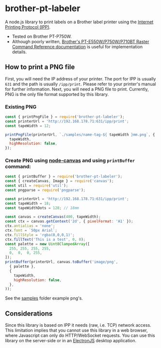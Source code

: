 # brother-pt-labeler

A node.js library to print labels on a Brother label printer using the [Internet Printing Protocol (IPP)](https://en.wikipedia.org/wiki/Internet_Printing_Protocol).

 - Tested on Brother PT-P750W.
 - Although poorly written, [Brother's PT-E550W/P750W/P710BT Raster Command Reference documentation](https://download.brother.com/welcome/docp100064/cv_pte550wp750wp710bt_eng_raster_101.pdf) is useful for implementation details.

## How to print a PNG file
First, you will need the IP address of your printer. The port for IPP is usually `631` and the path is usually `/ipp/print`. Please refer to your printer's manual for further information. Next, you will need a PNG file to print. Currently, PNG is the only file format supported by this library.


### Existing PNG
```javascript
const { printPngFile } = require('brother-pt-labeler');
const printerUrl = 'http://192.168.178.71:631/ipp/print';
const tapeWidth = 12;

printPngFile(printerUrl, `./samples/name-tag-${ tapeWidth }mm.png`, { 
  tapeWidth,
  highResolution: false,  
});
```

### Create PNG using [node-canvas](https://www.npmjs.com/package/canvas) and using `printBuffer` command:
```javascript
const { printBuffer } = require('brother-pt-labeler');
const { createCanvas, Image } = require('canvas');
const util = require('util');
const pngparse = require('pngparse');

const printerUrl = 'http://192.168.178.71:631/ipp/print';
const tapeWidth = 18;
const tapeWidthDots = 128; // 18mm
  
const canvas = createCanvas(400, tapeWidth);
const ctx = canvas.getContext('2d', { pixelFormat: 'A1' });
ctx.antialias = 'none';
ctx.font = `50px Arial`;
ctx.fillStyle = 'rgba(0,0,0,1)';
ctx.fillText('This is a test', 0, 0);
const palette = new Uint8ClampedArray([
  255, 255, 255, 255,
  0,  0,  0, 255,
]);
printBuffer(printerUrl, canvas.toBuffer('image/png',
  { palette },
  { 
    tapeWidth,
    highResolution: false,  
  },
));
```

See the [samples](https://github.com/smysnk/node-brother-pt-labeler/tree/master/samples) folder example png's.

## Considerations

Since this library is based on IPP it needs (raw, i.e. TCP) network access. This limitation implies that you cannot use this library in a web browser, where Javascript can only do HTTP/WebSocket requests. You can use this library on the server-side or in an [ElectronJS](https://www.electronjs.org/) desktop application.
